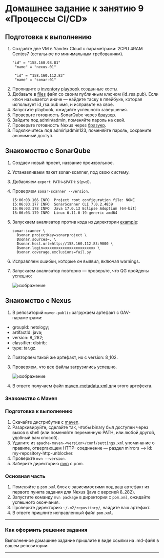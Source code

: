 # Домашнее задание к занятию 9 «Процессы CI/CD»

## Подготовка к выполнению

1. Создайте две VM в Yandex Cloud с параметрами: 2CPU 4RAM Centos7 (остальное по минимальным требованиям).
   ```
   "id" = "158.160.98.81"
    "name" = "nexus-01"

    "id" = "158.160.112.83"
    "name" = "sonar-01"
   ```
2. Пропишите в [inventory](./infrastructure/inventory/cicd/hosts.yml) [playbook](./infrastructure/site.yml) созданные хосты.
3. Добавьте в [files](./infrastructure/files/) файл со своим публичным ключом (id_rsa.pub). Если ключ называется иначе — найдите таску в плейбуке, которая использует id_rsa.pub имя, и исправьте на своё.
4. Запустите playbook, ожидайте успешного завершения.
5. Проверьте готовность SonarQube через [браузер](http://localhost:9000).
6. Зайдите под admin\admin, поменяйте пароль на свой.
7. Проверьте готовность Nexus через [бразуер](http://localhost:8081).
8. Подключитесь под admin\admin123, поменяйте пароль, сохраните анонимный доступ.


## Знакомоство с SonarQube

1. Создаеv новый проект, название произвольное.
2. Устанавливаем пакет sonar-scanner, под свою систему.
3. Добавляем ```export PATH=$PATH:$(pwd)```.
4. Проверяем `sonar-scanner --version`.
   ```
   15:06:03.166 INFO  Project root configuration file: NONE
   15:06:03.177 INFO  SonarScanner CLI 7.0.2.4839
   15:06:03.178 INFO  Java 17.0.13 Eclipse Adoptium (64-bit)
   15:06:03.179 INFO  Linux 6.11.0-19-generic amd64
   ```
5. Запускаем анализатор против кода из директории [example](./example):
   ```
   sonar-scanner \
     Dsonar.projectKey=sonarproject \
     Dsonar.sources=. \
     Dsonar.host.url=http://158.160.112.83:9000 \
     Dsonar.login=xxxxxxxxxxxxxxxxxxxxxxx \
     Dsonar.coverage.exclusions=fail.py
   ```
7. Исправляем ошибки, которые он выявил, включая warnings.
8. Запускаем анализатор повторно — проверьте, что QG пройдены успешно:

   ![изображение](https://github.com/user-attachments/assets/fd91d03f-9ecf-4f39-ac12-2915ac16ee0e)


## Знакомство с Nexus

1. В репозиторий `maven-public` загружаем артефакт с GAV-параметрами:

 *    groupId: netology;
 *    artifactId: java;
 *    version: 8_282;
 *    classifier: distrib;
 *    type: tar.gz.
   
2. Повторяем такой же артефакт, но с version: 8_102.
3. Проверяем, что все файлы загрузились успешно.

   ![изображение](https://github.com/user-attachments/assets/682237ac-ac7f-40d3-9b0e-13febb284b98)

4. В ответе получаем файл [maven-metadata.xml](maven-metadata.xml) для этого артефекта.


### Знакомство с Maven

### Подготовка к выполнению

1. Скачайте дистрибутив с [maven](https://maven.apache.org/download.cgi).
2. Разархивируйте, сделайте так, чтобы binary был доступен через вызов в shell (или поменяйте переменную PATH, или любой другой, удобный вам способ).
3. Удалите из `apache-maven-<version>/conf/settings.xml` упоминание о правиле, отвергающем HTTP- соединение — раздел mirrors —> id: my-repository-http-unblocker.
4. Проверьте `mvn --version`.
5. Заберите директорию [mvn](./mvn) с pom.

### Основная часть

1. Поменяйте в `pom.xml` блок с зависимостями под ваш артефакт из первого пункта задания для Nexus (java с версией 8_282).
2. Запустите команду `mvn package` в директории с `pom.xml`, ожидайте успешного окончания.
3. Проверьте директорию `~/.m2/repository/`, найдите ваш артефакт.
4. В ответе пришлите исправленный файл `pom.xml`.

---

### Как оформить решение задания

Выполненное домашнее задание пришлите в виде ссылки на .md-файл в вашем репозитории.

---
